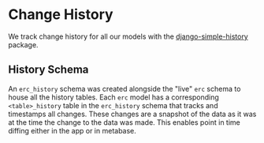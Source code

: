 # Change History

We track change history for all our models with the [django-simple-history](https://django-simple-history.readthedocs.io/en/latest/) package.

## History Schema

An `erc_history` schema was created alongside the "live" `erc` schema to house all the history tables. Each `erc` model has a corresponding `<table>_history` table in the `erc_history` schema that tracks and timestamps all changes. These changes are a snapshot of the data as it was at the time the change to the data was made. This enables point in time diffing either in the app or in metabase.
